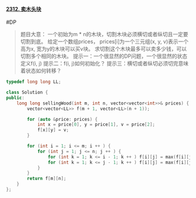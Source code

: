 #### [2312. 卖木头块](https://leetcode.cn/problems/selling-pieces-of-wood/)
#DP 
> 题目大意：
> 	一个初始为m * n的木块，切割木块必须横切或者纵切且一定要切割到底。
> 	给定一个数组prices， prices[i]为一个三元组(x, y, v)表示一个高为x, 宽为y的木块可以买v块。
> 	求切割这个木块最多可以卖多少钱，可以切割多个相同的木块。
> 提示一：一个很显然的DP问题，一个很显然的状态定义f(i, j)
> 提示二：f(i, j)如何初始化？
> 提示三：横切或者纵切必须切完意味着状态如何转移？

~~~c++
typedef long long LL;

class Solution {
public:
    long long sellingWood(int m, int n, vector<vector<int>>& prices) {
        vector<vector<LL>> f(m + 1, vector<LL>(n + 1));

        for (auto &price: prices) {
            int x = price[0], y = price[1], v = price[2];
            f[x][y] = v;
        }

        for (int i = 1; i <= m; i ++ ) {
            for (int j = 1; j <= n; j ++ ) {
                for (int k = 1; k <= i - 1; k ++ ) f[i][j] = max(f[i][j], f[k][j] + f[i - k][j]);
                for (int k = 1; k <= j - 1; k ++ ) f[i][j] = max(f[i][j], f[i][k] + f[i][j - k]);
            }
        }
        return f[m][n];
    }
};
~~~